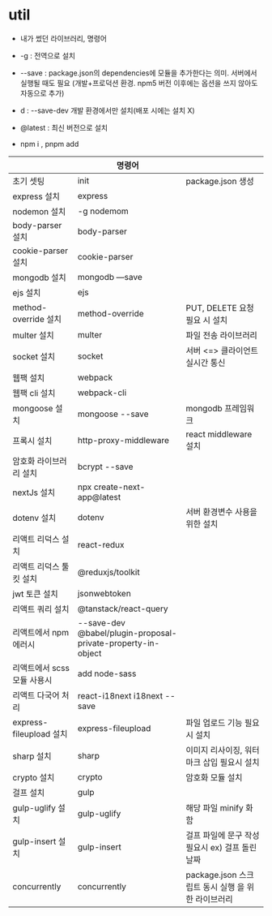 # util

- 내가 썼던 라이브러리, 명령어

- -g : 전역으로 설치

- --save :  package.json의 dependencies에 모듈을 추가한다는 의미. 서버에서 실행될 때도 필요 (개발+프로덕션 환경. npm5 버전 이후에는 옵션을 쓰지 않아도 자동으로 추가)

- d : --save-dev 개발 환경에서만 설치(배포 시에는 설치 X)

- @latest : 최신 버전으로 설치

- npm i , pnpm add

|         |     명령어       |              |
| ------- | -------------- | ------------ |
| 초기 셋팅 | init | package.json 생성
| express 설치 | express |
| nodemon 설치 | -g nodemom |
| body-parser 설치 | body-parser |
| cookie-parser 설치 | cookie-parser |
| mongodb 설치 | mongodb —save |
| ejs 설치 | ejs |
| method-override 설치 | method-override | PUT, DELETE 요청 필요 시 설치
| multer 설치 | multer | 파일 전송 라이브러리
| socket 설치 | socket | 서버 <=> 클라이언트 실시간 통신
| 웹팩 설치 | webpack |
| 웹팩 cli 설치 | webpack-cli |
| mongoose 설치 | mongoose --save | mongodb 프레임워크
| 프록시 설치 | http-proxy-middleware | react middleware 설치
| 암호화 라이브러리 설치 | bcrypt --save |
| nextJs 설치 | npx create-next-app@latest
| dotenv 설치 | dotenv | 서버 환경변수 사용을 위한 설치
| 리액트 리덕스 설치 | react-redux |
| 리액트 리덕스 툴킷 설치 | @reduxjs/toolkit |
| jwt 토큰 설치 | jsonwebtoken |
| 리액트 쿼리 설치 | @tanstack/react-query |
| 리액트에서 npm 에러시 | --save-dev @babel/plugin-proposal-private-property-in-object
| 리액트에서 scss 모듈 사용시 | add node-sass |
| 리액트 다국어 처리 | react-i18next i18next --save |
| express-fileupload 설치 | express-fileupload | 파일 업로드 기능 필요시 설치
| sharp 설치 | sharp | 이미지 리사이징, 워터마크 삽입 필요시 설치 
| crypto 설치 | crypto | 암호화 모듈 설치 
| 걸프 설치 | gulp 
| gulp-uglify 설치 | gulp-uglify | 해당 파일 minify 화 함
| gulp-insert 설치 | gulp-insert | 걸프 파일에 문구 작성 필요시 ex) 걸프 돌린 날짜
| concurrently | concurrently | package.json 스크립트 동시 실행 을 위한 라이브러리



